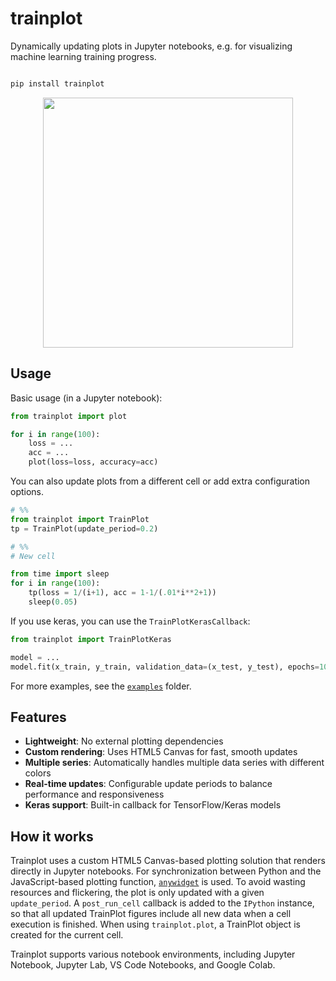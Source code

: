 # trainplot

Dynamically updating plots in Jupyter notebooks, e.g. for visualizing machine learning training progress.

```bash

pip install trainplot
```

<p align="center"><img src="https://github.com/user-attachments/assets/03bd661c-37d7-41a4-ba91-891f57ebfcf8" width="400" center></p>



## Usage

Basic usage (in a Jupyter notebook):

```python
from trainplot import plot

for i in range(100):
    loss = ...
    acc = ...
    plot(loss=loss, accuracy=acc)
```

You can also update plots from a different cell or add extra configuration options.

```python
# %%
from trainplot import TrainPlot
tp = TrainPlot(update_period=0.2)

# %%
# New cell

from time import sleep
for i in range(100):
    tp(loss = 1/(i+1), acc = 1-1/(.01*i**2+1))
    sleep(0.05)
```

If you use keras, you can use the `TrainPlotKerasCallback`:

```python
from trainplot import TrainPlotKeras

model = ...
model.fit(x_train, y_train, validation_data=(x_test, y_test), epochs=10, callbacks=[TrainPlotKerasCallback()])
```

For more examples, see the [`examples`](examples/) folder.


## Features

* **Lightweight**: No external plotting dependencies
* **Custom rendering**: Uses HTML5 Canvas for fast, smooth updates
* **Multiple series**: Automatically handles multiple data series with different colors
* **Real-time updates**: Configurable update periods to balance performance and responsiveness
* **Keras support**: Built-in callback for TensorFlow/Keras models


## How it works

Trainplot uses a custom HTML5 Canvas-based plotting solution that renders directly in Jupyter notebooks. For synchronization between Python and the JavaScript-based plotting function, [`anywidget`](https://github.com/manzt/anywidget) is used. To avoid wasting resources and flickering, the plot is only updated with a given `update_period`. A `post_run_cell` callback is added to the `IPython` instance, so that all updated TrainPlot figures include all new data when a cell execution is finished. When using `trainplot.plot`, a TrainPlot object is created for the current cell.

Trainplot supports various notebook environments, including Jupyter Notebook, Jupyter Lab, VS Code Notebooks, and Google Colab.
